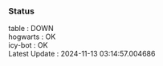 ### Status


table : DOWN  
hogwarts : OK  
icy-bot : OK  
Latest Update : 2024-11-13 03:14:57.004686
